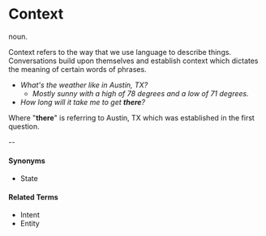 # Context
noun.

Context refers to the way that we use language to describe things. Conversations   build upon themselves and establish context which dictates the meaning of certain words of phrases.

* *What's the weather like in Austin, TX?* 
	* *Mostly sunny with a high of 78 degrees and a low of 71 degrees.*
* *How long will it take me to get **there**?*

Where "**there**" is referring to Austin, TX which was established in the first question.

--
#### Synonyms
* State

#### Related Terms
* Intent
* Entity